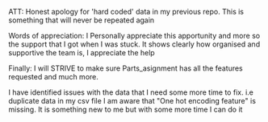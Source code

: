 ATT:
Honest apology for 'hard coded' data in my previous repo. This is something that will never be repeated again

Words of appreciation: I Personally appreciate this apportunity and more so the support that I got when I was stuck. It shows clearly how organised and supportive the team is, I appreciate the help

Finally: I will STRIVE to make sure Parts_asignment has all the features requested and much more.

I have identified issues with the data that I need some more time to fix. i.e duplicate data in my csv file
I am aware that "One hot encoding feature" is missing. It is something new to me but with some more time I can do it
